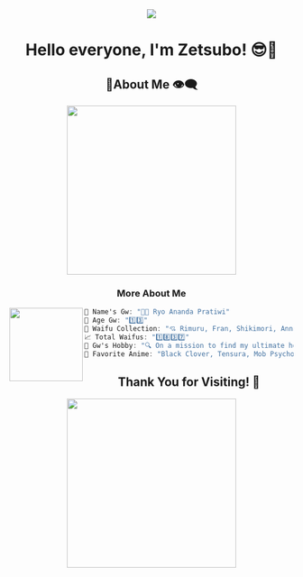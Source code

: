 <div align="center">
  <img src="https://komarev.com/ghpvc/?username=zetsubococaebom&color=brightgreen&style=plastic&label=Profile+Views">
</div>

<h1 align="center">Hello everyone, I'm Zetsubo! 😎👋</h1>

<h2 align="center">💩About Me 👁️‍🗨️</h2>

<p align="center">
  <img src="https://telegra.ph/file/200d2e2ed9124a6d05be6.jpg" width="300">
</p>

<h3 align="center">More About Me</h3>
</div>

<img align="left" src="https://telegra.ph/file/d9e48b5b7556e9aa419c6.jpg" width="130px"/>

```csharp
👋 Name's Gw: "👨‍💻 Ryo Ananda Pratiwi"
🎂 Age Gw: "1️⃣3️⃣"
💑 Waifu Collection: "💘 Rimuru, Fran, Shikimori, Anna Yamada, Kurumi, Nakano Miku, Vermeil, and more!"
📈 Total Waifus: "1️⃣8️⃣3️⃣7️⃣"
🎯 Gw's Hobby: "🔍 On a mission to find my ultimate hobby! 😩"
🎌 Favorite Anime: "Black Clover, Tensura, Mob Psycho, Mushoku Tensei, Monster, Sword Art Online, Bocchi The Rock, Konosuba"
```

</div>

<h2 align="center">Thank You for Visiting! 🙌</h2>
</div>
<p align="center">
  <img src="https://telegra.ph/file/72805d5d295d5367a75e3.jpg" width="300">
</p>
